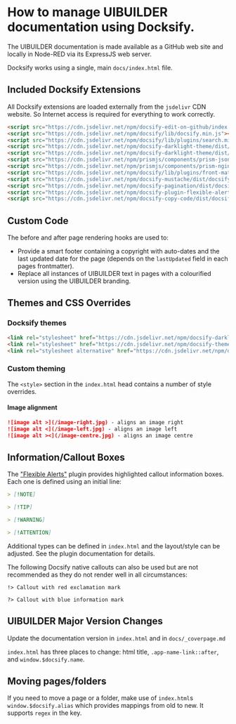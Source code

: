 # How to manage UIBUILDER documentation using Docksify.

The UIBUILDER documentation is made available as a GitHub web site and locally in Node-RED via its ExpressJS web server.

Docksify works using a single, main `docs/index.html` file.

## Included Docksify Extensions

All Docksify extensions are loaded externally from the `jsdelivr` CDN website. So Internet access is required for everything to work correctly.

```html
<script src="https://cdn.jsdelivr.net/npm/docsify-edit-on-github/index.min.js"></script>
<script src="https://cdn.jsdelivr.net/npm/docsify/lib/docsify.min.js"></script>
<script src="https://cdn.jsdelivr.net/npm/docsify/lib/plugins/search.min.js"></script>
<script src="https://cdn.jsdelivr.net/npm/docsify-darklight-theme/dist/docsify-themeable/main.min.js" type="text/javascript"></script>
<script src="https://cdn.jsdelivr.net/npm/docsify-darklight-theme/dist/docsify-themeable/index.min.js" type="text/javascript"></script>
<script src="https://cdn.jsdelivr.net/npm/prismjs/components/prism-json.min.js"></script>
<script src="https://cdn.jsdelivr.net/npm/prismjs/components/prism-nginx.min.js"></script>
<script src="https://cdn.jsdelivr.net/npm/docsify/lib/plugins/front-matter.min.js"></script>
<script src="https://cdn.jsdelivr.net/npm/docsify-mustache/dist/docsify-mustache.min.js"></script>
<script src="https://cdn.jsdelivr.net/npm/docsify-pagination/dist/docsify-pagination.min.js"></script>
<script src="https://cdn.jsdelivr.net/npm/docsify-plugin-flexible-alerts/dist/docsify-plugin-flexible-alerts.min.js"></script>
<script src="https://cdn.jsdelivr.net/npm/docsify-copy-code/dist/docsify-copy-code.min.js"></script>
```

## Custom Code

The before and after page rendering hooks are used to:

* Provide a smart footer containing a copyright with auto-dates and the last updated date for the page (depends on the `lastUpdated` field in each pages frontmatter).
* Replace all instances of UIBUILDER text in pages with a colourified version using the UIBUILDER branding.

## Themes and CSS Overrides

### Docksify themes

```html
<link rel="stylesheet" href="https://cdn.jsdelivr.net/npm/docsify-darklight-theme/dist/docsify-themeable/style.min.css" type="text/css">
<link rel="stylesheet" href="https://cdn.jsdelivr.net/npm/docsify-themeable/dist/css/theme-simple.css" title="light">
<link rel="stylesheet alternative" href="https://cdn.jsdelivr.net/npm/docsify-themeable/dist/css/theme-simple-dark.css" title="dark">
```

### Custom theming

The `<style>` section in the `index.html` head contains a number of style overrides.

#### Image alignment

```markdown
![image alt >](/image-right.jpg) - aligns an image right
![image alt <](/image-left.jpg) - aligns an image left
![image alt ><](/image-centre.jpg) - aligns an image centre
```

## Information/Callout Boxes

The ["Flexible Alerts"](https://github.com/fzankl/docsify-plugin-flexible-alerts/) plugin provides highlighted callout information boxes. Each one is defined using an initial line:

```markdown
> [!NOTE]

> [!TIP]

> [!WARNING]

> [!ATTENTION]
```

Additional types can be defined in `index.html` and the layout/style can be adjusted. See the plugin documentation for details.

The following Docsify native callouts can also be used but are not recommended as they do not render well in all circumstances:

```
!> Callout with red exclamation mark

?> Callout with blue information mark
```

## UIBUILDER Major Version Changes

Update the documentation version in `index.html` and in `docs/_coverpage.md`

`index.html` has three places to change: html title, `.app-name-link::after`, and `window.$docsify.name`.

## Moving pages/folders

If you need to move a page or a folder, make use of `index.html`s `window.$docsify.alias` which provides mappings from old to new. It supports `regex` in the key.

